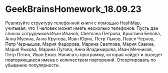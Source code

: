 # GeekBrainsHomework_18.09.23
Реализуйте структуру телефонной книги с помощью HashMap, учитывая, что 1 человек может иметь несколько телефонов.
Пусть дан список сотрудников:Иван Иванов, Светлана Петрова, Кристина Белова, Анна Мусина, Анна Крутова, Иван Юрин, Петр Лыков, Павел Чернов, Петр Чернышов, Мария Федорова, Марина Светлова, Мария Савина, Мария Рыкова, Марина Лугова, Анна Владимирова, Иван Мечников, Петр Петин, Иван Ежов. Написать программу, которая найдет и выведет повторяющиеся имена с количеством повторений. Отсортировать по убыванию популярности.
